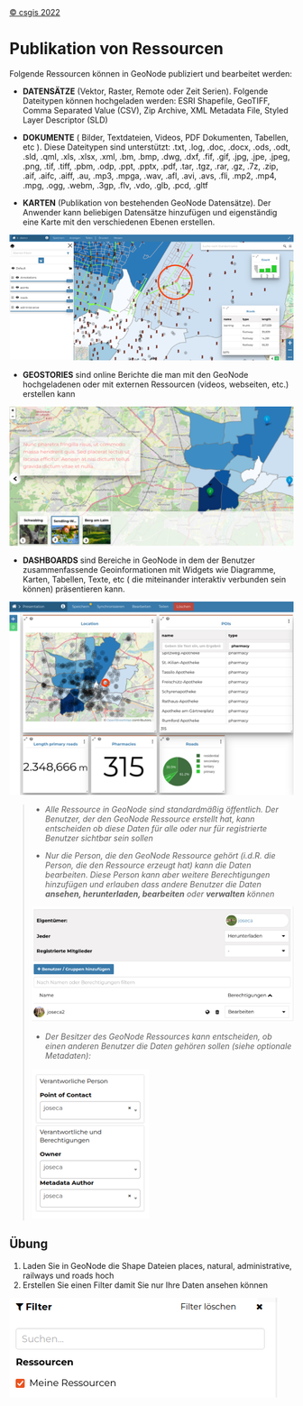 <!-- the Menu -->
<link rel="stylesheet" media="all" href="../styles.css" />
<div id="logo"><a href="https://csgis.de">© csgis 2022</a></div>
<div id="menu"></div>
<div id="jumpMenu"></div>
<script src="../menu.js"></script>
<script src="../jumpmenu.js"></script>
<!-- the Menu -->


# Publikation von Ressourcen

Folgende Ressourcen können in GeoNode publiziert und bearbeitet werden:

- **DATENSÄTZE** (Vektor, Raster, Remote oder Zeit Serien). Folgende Dateitypen können hochgeladen werden:
ESRI Shapefile, GeoTIFF, Comma Separated Value (CSV), Zip Archive, XML Metadata File, Styled Layer Descriptor (SLD)

- **DOKUMENTE** ( Bilder, Textdateien, Videos, PDF Dokumenten, Tabellen, etc ).
Diese Dateitypen sind unterstützt:
.txt, .log, .doc, .docx, .ods, .odt, .sld, .qml, .xls, .xlsx, .xml, .bm, .bmp, .dwg, .dxf, .fif, .gif, .jpg, .jpe, .jpeg, .png, .tif, .tiff, .pbm, .odp, .ppt, .pptx, .pdf, .tar, .tgz, .rar, .gz, .7z, .zip, .aif, .aifc, .aiff, .au, .mp3, .mpga, .wav, .afl, .avi, .avs, .fli, .mp2, .mp4, .mpg, .ogg, .webm, .3gp, .flv, .vdo, .glb, .pcd, .gltf

- **KARTEN** (Publikation von bestehenden GeoNode Datensätze). Der Anwender kann beliebigen Datensätze hinzufügen und eigenständig eine Karte mit den verschiedenen Ebenen erstellen.

![Karten](images/image10_2.png)

- **GEOSTORIES** sind online Berichte die man mit den GeoNode hochgeladenen oder mit externen Ressourcen (videos, webseiten, etc.) erstellen kann

![Geostories](images/image11_2.png)

- **DASHBOARDS** sind Bereiche in GeoNode in dem der Benutzer zusammenfassende Geoinformationen mit Widgets wie Diagramme, Karten, Tabellen, Texte, etc ( die miteinander interaktiv verbunden sein können) präsentieren kann.

![Dashboard](images/image12_2.png)

> - *Alle Ressource in GeoNode sind standardmäßig öffentlich. Der Benutzer, der den GeoNode Ressource erstellt hat, kann entscheiden ob diese Daten für alle oder nur für registrierte Benutzer sichtbar sein sollen*
>
> - *Nur die Person, die den GeoNode Ressource  gehört (i.d.R. die Person, die den Ressource erzeugt hat) kann die Daten bearbeiten. Diese Person kann aber weitere Berechtigungen hinzufügen und erlauben dass andere Benutzer die Daten **ansehen, herunterladen, bearbeiten** oder **verwalten** können*
>
> ![Berechtigungen](images/image14_2.png)
>
> - *Der Besitzer des GeoNode Ressources kann entscheiden, ob einen anderen Benutzer die Daten gehören sollen (siehe optionale Metadaten):*
>
> ![Eigentümer](images/image16_2.png)

## Übung

1. Laden Sie in GeoNode die Shape Dateien places, natural, administrative, railways und roads hoch
1. Erstellen Sie einen Filter damit Sie nur Ihre Daten ansehen können

![Daten filtern](images/image17.png)
